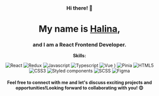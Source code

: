 <h3 align="center"> Hi there! 👋</h3>
<h1 align="center"> My name is <a href="https://halina2610.github.io/portfolio-start-project-app/" target="_blank">Halina</a>, </h1>
<h3 align="center">and I am a React Frontend Developer.</h3>
<p align="center"><strong> Skills: </strong></p>
<div align="center" display="flex">
 <span><img src="https://img.shields.io/badge/React-000?style=for-the-badge&logo=react&color=%2320232A" alt="React"></img> </span>
<span><img src="https://img.shields.io/badge/Redux-000?style=for-the-badge&logo=Redux&logoColor=white&color=%23764ABC" alt="Redux"></img> </span>
<span><img src="https://img.shields.io/badge/Javascript-000?style=for-the-badge&logo=javascript&color=%2320232A" alt="Javascript"></img> </span>
<span><img src="https://img.shields.io/badge/Typescript-000?style=for-the-badge&logo=typescript&logoColor=white&color=%23007ACC" alt="Typescript"></img> </span>
<span><img src="https://img.shields.io/badge/Vue-000?style=for-the-badge&logo=vue.js&color=%23213547" alt="Vue"></img> </span>)
<span><img src="https://img.shields.io/badge/Pinia-000?style=for-the-badge&logo=pinia&logoColor=white&color=%23FFD859" alt="Pinia" ></img> </span>
<span><img src="https://img.shields.io/badge/HTML5-000?style=for-the-badge&logo=html5&logoColor=white&color=%23E24F23" alt="HTML5"></img> </span>
<span><img src="https://img.shields.io/badge/CSS3-000?style=for-the-badge&logo=css3&logoColor=white&color=%230979c4" alt="CSS3"></img> </span>
<span><img src="https://img.shields.io/badge/Styled_components-000?style=for-the-badge&logo=Styled-components&color=%2320232A" alt="Styled components"></img> </span>
<span><img src="https://img.shields.io/badge/Scss-000?style=for-the-badge&logo=sass&logoColor=white&color=%23C66394" alt="SCSS"></img> </span>
<span><img src="https://img.shields.io/badge/Figma-000?style=for-the-badge&logo=figma&color=%2320232A" alt="Figma"></img> </span>

<h4 align="center"> Feel free to connect with me and let's discuss exciting projects and opportunities!Looking forward to collaborating with you! 😊 </h4>
